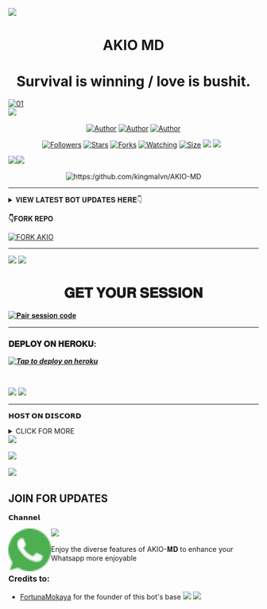 <a><img src='https://i.imgur.com/LyHic3i.gif'/></a>
<h1 align="center"> AKIO MD </h1>

 
<h1 align="center"> Survival is winning / love is bushit.
</h1>



  <a href="https://ibb.co/N6NMDtn"><img src="https://i.imgur.com/SoM44K7.jpeg" alt="01" border="0" /></a>                     
<a><img src='https://i.imgur.com/LyHic3i.gif'/></a>
 

 </p>
<p align="center">
<a href="https://github.com/kingmalvn"><img title="Author" src="https://img.shields.io/badge/kingmalvn-black?style=for-the-badge&logo=Github"></a> <a href="https://youtube.com/@malvintech2"><img title="Author" src="https://img.shields.io/badge/YOUTUBE SUBSCRIBE-red?style=for-the-badge&logo=youtube"></a> <a href="https://wa.me/263714757857"><img title="Author" src="https://img.shields.io/badge/Contact Me-black?style=for-the-badge&logo=whatsapp"></a>
<p/>                                                                                                                                                    <p align="center">
<a href="https://github.com/kingmalvn/followers"><img title="Followers" src="https://img.shields.io/github/followers/kingmalvn?color=red&style=flat-square"></a>
<a href="https://github.com/kingmalvn/AKIO-MD/stargazers/"><img title="Stars" src="https://img.shields.io/github/stars/kingmalvn/AKIO-MD?color=blue&style=flat-square"></a>
<a href="https://github.com/kingmalvn/AKIO-MD/network/members"><img title="Forks" src="https://img.shields.io/github/forks/kingmalvn/AKIO-MD?color=blue&style=flat-square"></a>
<a href="https://github.com/kingmalvn/AKIO-MD/watchers"><img title="Watching" src="https://img.shields.io/github/watchers/kingmalvn/AKIO-MD?label=Watchers&color=blue&style=flat-square"></a>
<a href="https://github.com/kingmalvn/AKIO-MD/"><img title="Size" src="https://img.shields.io/github/repo-size/kingmalvn/AKIO-MD?style=flat-square&color=green"></a>
<a href="https://hits.seeyoufarm.com"><img src="https://hits.seeyoufarm.com/api/count/incr/badge.svg?url=https%3A%2F%2Fgithub.com%2Fkingmalvn%2FAKIO-MD&count_bg=%2379C83D&title_bg=%23555555&icon=probot.svg&icon_color=%2300FF6D&title=hits&edge_flat=false"/></a>
<a href="https://github.com/kingmalvn/AKIO-MD/graphs/commit-activity"><img height="20" src="https://img.shields.io/badge/Maintained%3F-yes-green.svg"></a>&nbsp;&nbsp;
</p>
</p>
<p align='center'>
    </p>
<a><img src='https://i.imgur.com/LyHic3i.gif'/></a><a><img src='https://i.imgur.com/LyHic3i.gif'/></a>
<p align="center">

</p>
<p align="center"><img src="https://profile-counter.glitch.me/{kingmalvn}/count.svg" alt='https:/github.com/kingmalvn/AKIO-MD' :: Visitor's Count"/></p>

---

<details>
<summary>𝐕𝐈𝐄𝐖 𝐋𝐀𝐓𝐄𝐒𝐓 𝐁𝐎𝐓 𝐔𝐏𝐃𝐀𝐓𝐄𝐒 𝐇𝐄𝐑𝐄👇</summary>
  
- 𝑨𝒍𝒍 𝑫𝒐𝒘𝒏𝒍𝒐𝒂𝒅𝒆𝒓𝒔 𝑭𝒊𝒙𝒆𝒅 𝒂𝒏𝒅 𝒂𝒓𝒆 𝑾𝒐𝒓𝒌𝒊𝒏𝒈🔥.
- 𝑶𝒗𝒆𝒓𝒂𝒍 𝑷𝒆𝒓𝒇𝒐𝒓𝒎𝒂𝒏𝒄𝒆 𝑰𝒎𝒑𝒓𝒐𝒗𝒆𝒎𝒆𝒏𝒕𝒔🤫.

</details>


**👇FORK REPO**

  

<a href="https://github.com/kingmalvn/AKIO-MD/fork"><img src="https://img.shields.io/badge/CLICK%20HERE-blue" alt="FORK AKIO" width="150"></a>
***

<a><img src='https://i.imgur.com/LyHic3i.gif'/></a>
<a><img src='https://i.imgur.com/LyHic3i.gif'/></a>
 <h1 align="center">  𝐆𝐄𝐓 𝐘𝐎𝐔𝐑 𝐒𝐄𝐒𝐒𝐈𝐎𝐍 </h1>
  <a href="https://malvin-session-0h9e.onrender.com/pair"><img src="https://img.shields.io/badge/Pair%20session%20code-green" alt="𝐏𝐚𝐢𝐫 𝐬𝐞𝐬𝐬𝐢𝐨𝐧 𝐜𝐨𝐝𝐞" width="200"></a>

***

###  𝐃𝐄𝐏𝐋𝐎𝐘 𝐎𝐍 𝐇𝐄𝐑𝐎𝐊𝐔:


 ***[![Tap to deploy on heroku](https://www.herokucdn.com/deploy/button.svg)](https://dashboard.heroku.com/new?button-url=https://github.com/kingmalvn/MALVIN-MD&template=https://github.com/kingmalvn/MALVIN-MD.git)***

<br>

<a><img src='https://i.imgur.com/LyHic3i.gif'/></a>
<a><img src='https://i.imgur.com/LyHic3i.gif'/></a>
 
***


**𝗛𝗢𝗦𝗧 𝗢𝗡 𝗗𝗜𝗦𝗖𝗢𝗥𝗗**
<details>
<summary>CLICK FOR MORE</summary>
<a href="https://github.com/kingmalvn/AKIO-MD/archive/refs/heads/main.zip"><img src="https://img.shields.io/badge/DOWNLOAD%20FILES-green" alt="Rainhost Files" width="150"></a>


<a hrerf= "https://bot-hosting.net/?aff=1231885228566646795"><img src="https://img.shields.io/badge/BOT-HOSTING%20%20DEPLOY-blue" alt="Scalingo Deploy" width="150"></a>

<a href="https://account.solarhosting.cc/register?ref=Z5R4DoPp"><img src="https://img.shields.io/badge/SOLAR-HOSTING%20%20DEPLOY-pink" alt="Scalingo Deploy" width="150"></a>


<a href="https://host.joanimi-world.site/register?ref=Y6cRRMpo"><img src="https://img.shields.io/badge/MEGA-HOSTING%20%20DEPLOY-purple" alt="Scalingo Deploy" width="150"></a>

</details

<a><img src='https://i.imgur.com/LyHic3i.gif'/></a>


<a><img src='https://i.imgur.com/LyHic3i.gif'/></a>



<a><img src='https://i.imgur.com/LyHic3i.gif'/></a>

## **JOIN FOR UPDATES** 


**𝗖𝗵𝗮𝗻𝗻𝗲𝗹**
<p align="centre">
  <a href="https://whatsapp.com/channel/0029Vac8SosLY6d7CAFndv3Z">
    <img align="left" alt="MALVIN | Whatsapp" width="86px" src="https://raw.githubusercontent.com/PikaBotz/My_Personal_Space/main/Images/AnyaBot_pics/Anya_v2/WhatsApp.svg" />
  

   
   <a><img src='https://i.imgur.com/LyHic3i.gif'/></a>


Enjoy the diverse features of AKIO-𝐌𝐃  to enhance your Whatsapp more enjoyable


### Credits to:
- [FortunaMokaya](https://github.com/Fortunatusmokaya) for the founder of this bot's base
<a><img src='https://i.imgur.com/LyHic3i.gif'/></a>
<a><img src='https://i.imgur.com/LyHic3i.gif'/></a>

